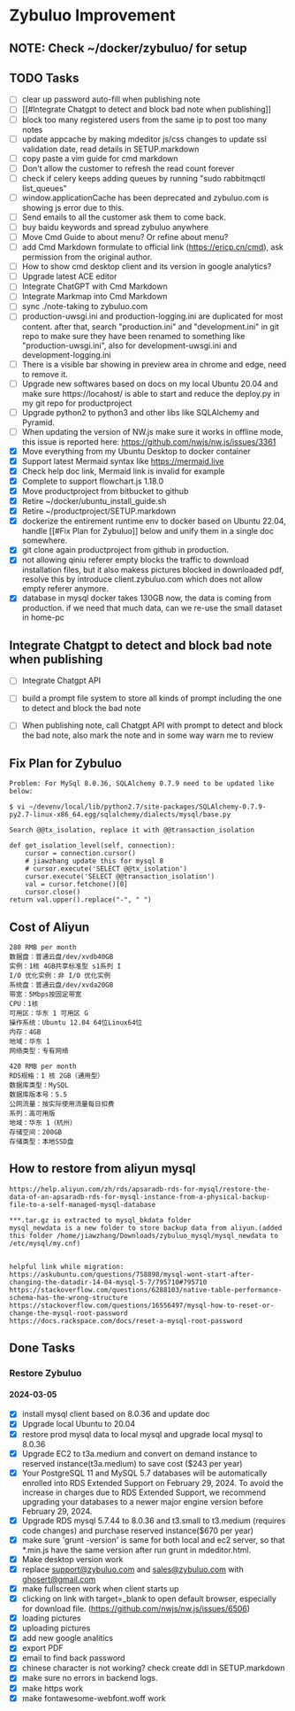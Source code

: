 # Zybuluo Improvement

## NOTE: Check ~/docker/zybuluo/ for setup 

## TODO Tasks

- [ ] clear up password auto-fill when publishing note
- [ ] [[#Integrate Chatgpt to detect and block bad note when publishing]]
- [ ] block too many registered users from the same ip to post too many notes
- [ ] update appcache by making mdeditor js/css changes to update ssl validation date, read details in SETUP.markdown
- [ ] copy paste a vim guide for cmd markdown
- [ ] Don't allow the customer to refresh the read count forever
- [ ] check if celery keeps adding queues by running "sudo rabbitmqctl list_queues"
- [ ] window.applicationCache has been deprecated and zybuluo.com is showing js error due to this.
- [ ] Send emails to all the customer ask them to come back.
- [ ] buy baidu keywords and spread zybuluo anywhere
- [ ] Move Cmd Guide to about menu? Or refine about menu?
- [ ] add Cmd Markdown formulate to official link (https://ericp.cn/cmd), ask permission from the original author.
- [ ] How to show cmd desktop client and its version in google analytics?
- [ ] Upgrade latest ACE editor
- [ ] Integrate ChatGPT with Cmd Markdown
- [ ] Integrate Markmap into Cmd Markdown
- [ ] sync ./note-taking to zybuluo.com
- [ ] production-uwsgi.ini and production-logging.ini are duplicated for most content. after that, search "production.ini" and "development.ini" in git repo to make sure they have been renamed to something like "production-uwsgi.ini", also for development-uwsgi.ini and development-logging.ini
- [ ] There is a visible bar showing in preview area in chrome and edge, need to remove it.
- [ ] Upgrade new softwares based on docs on my local Ubuntu 20.04 and make sure https://locahost/ is able to start and reduce the deploy.py in my git repo for productproject
- [ ] Upgrade python2 to python3 and other libs like SQLAlchemy and Pyramid.
- [ ] When updating the version of NW.js make sure it works in offline mode, this issue is reported here: https://github.com/nwjs/nw.js/issues/3361
- [x] Move everything from my Ubuntu Desktop to docker container
- [x] Support latest Mermaid syntax like https://mermaid.live
- [x] Check help doc link, Mermaid link is invalid for example
- [x] Complete to support flowchart.js 1.18.0
- [x] Move productproject from bitbucket to github
- [x] Retire ~/docker/ubuntu_install_guide.sh
- [x] Retire ~/productproject/SETUP.markdown
- [x] dockerize the entirement runtime env to docker based on Ubuntu 22.04, handle [[#Fix Plan for Zybuluo]] below and unify them in a single doc somewhere.
- [x] git clone again productproject from github in production.
- [x] not allowing qiniu referer empty blocks the traffic to download installation files, but it also makess pictures blocked in downloaded pdf, resolve this by introduce client.zybuluo.com which does not allow empty referer anymore.
- [x] database in mysql docker takes 130GB now, the data is coming from production. if we need that much data, can we re-use the small dataset in home-pc

## Integrate Chatgpt to detect and block bad note when publishing

- [ ] Integrate Chatgpt API
- [ ] build a prompt file system to store all kinds of prompt including the one to detect and block the bad note
- [ ] When publishing note, call Chatgpt API with prompt to detect and block the bad note, also mark the note and in some way warn me to review


## Fix Plan for Zybuluo

```
Problem: For MySql 8.0.36, SQLAlchemy 0.7.9 need to be updated like below:

$ vi ~/devenv/local/lib/python2.7/site-packages/SQLAlchemy-0.7.9-py2.7-linux-x86_64.egg/sqlalchemy/dialects/mysql/base.py

Search @@tx_isolation, replace it with @@transaction_isolation

def get_isolation_level(self, connection):
    cursor = connection.cursor()
    # jiawzhang update this for mysql 8
    # cursor.execute('SELECT @@tx_isolation')
    cursor.execute('SELECT @@transaction_isolation')
    val = cursor.fetchone()[0]
    cursor.close()
return val.upper().replace("-", " ")
```

## Cost of Aliyun

```
280 RMB per month
数据盘：普通云盘/dev/xvdb40GB
实例：1核 4GB共享标准型 s1系列 I
I/O 优化实例：非 I/O 优化实例
系统盘：普通云盘/dev/xvda20GB
带宽：5Mbps按固定带宽
CPU：1核
可用区：华东 1 可用区 G
操作系统：Ubuntu 12.04 64位Linux64位
内存：4GB
地域：华东 1
网络类型：专有网络
```

``` 
420 RMB per month
RDS规格：1 核 2GB（通用型）
数据库类型：MySQL
数据库版本号：5.5
公网流量：按实际使用流量每日扣费
系列：高可用版
地域：华东 1（杭州）
存储空间：200GB
存储类型：本地SSD盘
```

## How to restore from aliyun mysql
```
https://help.aliyun.com/zh/rds/apsaradb-rds-for-mysql/restore-the-data-of-an-apsaradb-rds-for-mysql-instance-from-a-physical-backup-file-to-a-self-managed-mysql-database

***.tar.gz is extracted to mysql_bkdata folder
mysql_newdata is a new folder to store backup data from aliyun.(added this folder /home/jiawzhang/Downloads/zybuluo_mysql/mysql_newdata to /etc/mysql/my.cnf)


helpful link while migration:
https://askubuntu.com/questions/758898/mysql-wont-start-after-changing-the-datadir-14-04-mysql-5-7/795710#795710
https://stackoverflow.com/questions/6288103/native-table-performance-schema-has-the-wrong-structure
https://stackoverflow.com/questions/16556497/mysql-how-to-reset-or-change-the-mysql-root-password
https://docs.rackspace.com/docs/reset-a-mysql-root-password

```

## Done Tasks

### Restore Zybuluo

#### 2024-03-05

- [x] install mysql client based on 8.0.36 and update doc
- [x] Upgrade local Ubuntu to 20.04
- [x] restore prod mysql data to local mysql and upgrade local mysql to 8.0.36
- [x] Upgrade EC2 to t3a.medium and convert on demand instance to reserved instance(t3a.medium) to save cost (\$243 per year)
- [x] Your PostgreSQL 11 and MySQL 5.7 databases will be automatically enrolled into RDS Extended Support on February 29, 2024. To avoid the increase in charges due to RDS Extended Support, we recommend upgrading your databases to a newer major engine version before February 29, 2024.
- [x] Upgrade RDS mysql 5.7.44 to 8.0.36 and t3.small to t3.medium (requires code changes) and purchase reserved instance(\$670 per year)
- [x] make sure 'grunt -version' is same for both local and ec2 server, so that *.min.js have the same version after run grunt in mdeditor.html.
- [x] Make desktop version work
- [x] replace support@zybuluo.com and sales@zybuluo.com with ghosert@gmail.com
- [x] make fullscreen work when client starts up
- [x] clicking on link with target=_blank to open default browser, especially for download file. (https://github.com/nwjs/nw.js/issues/6506)
- [x] loading pictures
- [x] uploading pictures
- [x] add new google analitics
- [x] export PDF
- [x] email to find back password
- [x] chinese character is not working? check create ddl in SETUP.markdown
- [x] make sure no errors in backend logs.
- [x] make https work
- [x] make fontawesome-webfont.woff work
